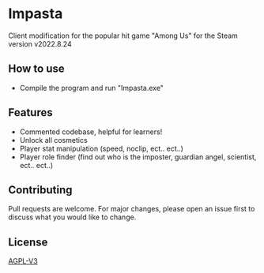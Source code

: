 # Impasta
Client modification for the popular hit game "Among Us" for the Steam version v2022.8.24
## How to use
* Compile the program and run "Impasta.exe"
## Features
* Commented codebase, helpful for learners!
* Unlock all cosmetics
* Player stat manipulation (speed, noclip, ect.. ect..)
* Player role finder (find out who is the imposter, guardian angel, scientist, ect.. ect..)
## Contributing
Pull requests are welcome. For major changes, please open an issue first to discuss what you would like to change.
## License
[AGPL-V3](https://www.gnu.org/licenses/agpl-3.0.en.html)
